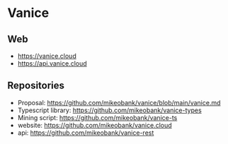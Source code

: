 # Vanice

## Web
- https://vanice.cloud
- https://api.vanice.cloud

## Repositories
- Proposal: https://github.com/mikeobank/vanice/blob/main/vanice.md
- Typescript library: https://github.com/mikeobank/vanice-types
- Mining script: https://github.com/mikeobank/vanice-ts
- website: https://github.com/mikeobank/vanice.cloud
- api: https://github.com/mikeobank/vanice-rest
